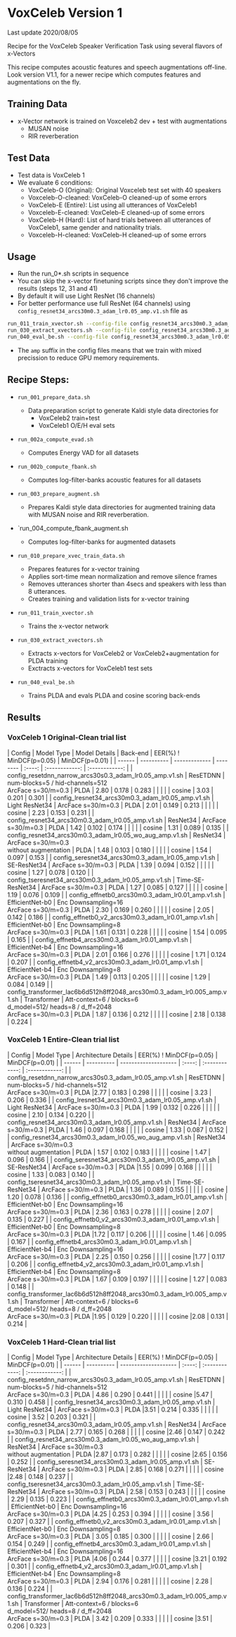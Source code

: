 # VoxCeleb Version 1

Last update 2020/08/05

Recipe for the VoxCeleb Speaker Verification Task using several flavors of x-Vectors

This recipe computes acoustic features and speech augmentations off-line.
Look version V1.1, for a newer recipe which computes features 
and augmentations on the fly.

## Training Data

   - x-Vector network is trained on Voxceleb2 dev + test with augmentations
     - MUSAN noise
     - RIR reverberation

## Test Data

   - Test data is VoxCeleb 1
   - We evaluate 6 conditions:
      - VoxCeleb-O (Original): Original Voxceleb test set with 40 speakers
      - Voxceleb-O-cleaned: VoxCeleb-O cleaned-up of some errors
      - VoxCeleb-E (Entire): List using all utterances of VoxCeleb1
      - Voxceleb-E-cleaned: VoxCeleb-E cleaned-up of some errors
      - VoxCeleb-H (Hard): List of hard trials between all utterances of VoxCeleb1, same gender and nationality trials.
      - Voxceleb-H-cleaned: VoxCeleb-H cleaned-up of some errors

## Usage

   - Run the run_0*.sh scripts in sequence
   - You can skip the x-vector finetuning scripts since they don't improve the results (steps 12, 31 and 41)
   - By default it will use Light ResNet (16 channels)
   - For better performance use full ResNet (64 channels) using `config_resnet34_arcs30m0.3_adam_lr0.05_amp.v1.sh` file as
```bash
run_011_train_xvector.sh --config-file config_resnet34_arcs30m0.3_adam_lr0.05_amp.v1.sh
run_030_extract_xvectors.sh --config-file config_resnet34_arcs30m0.3_adam_lr0.05_amp.v1.sh
run_040_eval_be.sh --config-file config_resnet34_arcs30m0.3_adam_lr0.05_amp.v1.sh
```

   - The `amp` suffix in the config files means that we train with mixed precission to reduce GPU memory requirements.

## Recipe Steps:

   - `run_001_prepare_data.sh`
      - Data preparation script to generate Kaldi style data directories for 
          - VoxCeleb2 train+test
          - VoxCeleb1 O/E/H eval sets

   - `run_002a_compute_evad.sh`
      - Computes Energy VAD for all datasets

   - `run_002b_compute_fbank.sh`
      - Computes log-filter-banks acoustic features for all datasets

   - `run_003_prepare_augment.sh`
      - Prepares Kaldi style data directories for augmented training data with MUSAN noise and RIR reverberation.

   - `run_004_compute_fbank_augment.sh
      - Computes log-filter-banks for augmented datasets

   - `run_010_prepare_xvec_train_data.sh`
      - Prepares features for x-vector training
      - Applies sort-time mean normalization and remove silence frames
      - Removes utterances shorter than 4secs and speakers with less than 8 utterances.
      - Creates training and validation lists for x-vector training

   - `run_011_train_xvector.sh`
      - Trains the x-vector network

   - `run_030_extract_xvectors.sh`
      - Extracts x-vectors for VoxCeleb2 or VoxCeleb2+augmentation for PLDA training
      - Exctracts x-vectors for VoxCeleb1 test sets

   - `run_040_eval_be.sh`
      - Trains PLDA and evals PLDA and cosine scoring back-ends


## Results

### VoxCeleb 1 Original-Clean trial list

| Config | Model Type | Model Details | Back-end | EER(%) ! MinDCF(p=0.05) | MinDCF(p=0.01) |
| ------ | ---------- | ------------- | -------- | :----: | :------------: | :------------: |
| config_resetdnn_narrow_arcs30s0.3_adam_lr0.05_amp.v1.sh | ResETDNN | num-blocks=5 / hid-channels=512 <br> ArcFace s=30/m=0.3 | PLDA | 2.80 | 0.178 | 0.283 |
| | | | cosine | 3.03 | 0.201 | 0.301 |
| config_lresnet34_arcs30m0.3_adam_lr0.05_amp.v1.sh | Light ResNet34 | ArcFace s=30/m=0.3 | PLDA | 2.01 | 0.149 | 0.213 |
| | | | cosine | 2.23 | 0.153 | 0.231 |
| config_resnet34_arcs30m0.3_adam_lr0.05_amp.v1.sh | ResNet34 | ArcFace s=30/m=0.3 | PLDA | 1.42 | 0.102 | 0.174 |
| | | | cosine | 1.31 | 0.089 | 0.135 |
| config_resnet34_arcs30m0.3_adam_lr0.05_wo_aug_amp.v1.sh | ResNet34 | ArcFace s=30/m=0.3 <br> without augmentation | PLDA | 1.48 | 0.103 | 0.180 |
| | | | cosine | 1.54 | 0.097 | 0.153 |
| config_seresnet34_arcs30m0.3_adam_lr0.05_amp.v1.sh | SE-ResNet34 | ArcFace s=30/m=0.3 | PLDA | 1.39 | 0.094 | 0.152 |
| | | | cosine | 1.27 | 0.078 | 0.120 |
| config_tseresnet34_arcs30m0.3_adam_lr0.05_amp.v1.sh | Time-SE-ResNet34 | ArcFace s=30/m=0.3 | PLDA | 1.27 | 0.085 | 0.127 |
| | | | cosine | 1.19 | 0.076 | 0.109 |
| config_effnetb0_arcs30m0.3_adam_lr0.01_amp.v1.sh | EfficientNet-b0 | Enc Downsampling=16 <br> ArcFace s=30/m=0.3 | PLDA | 2.30 | 0.169 | 0.260 |
| | | | cosine | 2.05 | 0.142 | 0.186 |
| config_effnetb0_v2_arcs30m0.3_adam_lr0.01_amp.v1.sh | EfficientNet-b0 | Enc Downsampling=8 <br> ArcFace s=30/m=0.3 | PLDA | 1.61 | 0.131 | 0.228 |
| | | | cosine | 1.54 | 0.095 | 0.165 |
| config_effnetb4_arcs30m0.3_adam_lr0.01_amp.v1.sh | EfficientNet-b4 | Enc Downsampling=16 <br> ArcFace s=30/m=0.3 | PLDA | 2.01 | 0.166 | 0.276 |
| | | | cosine | 1.71 | 0.124 | 0.207 |
| config_effnetb4_v2_arcs30m0.3_adam_lr0.01_amp.v1.sh | EfficientNet-b4 | Enc Downsampling=8 <br> ArcFace s=30/m=0.3 | PLDA | 1.49 | 0.113 | 0.205 |
| | | | cosine | 1.29 | 0.084 | 0.149 |
| config_transformer_lac6b6d512h8ff2048_arcs30m0.3_adam_lr0.005_amp.v1.sh | Transformer | Att-context=6 / blocks=6 <br> d_model=512/ heads=8 / d_ff=2048 <br> ArcFace s=30/m=0.3 | PLDA | 1.87 | 0.136 | 0.212 |
| | | | cosine | 2.18 | 0.138 | 0.224 |


### VoxCeleb 1 Entire-Clean trial list

| Config | Model Type | Architecture Details | EER(%) ! MinDCF(p=0.05) | MinDCF(p=0.01) |
| ------ | ---------- | -------------------- | :----: | :------------: | :------------: |
| config_resetdnn_narrow_arcs30s0.3_adam_lr0.05_amp.v1.sh | ResETDNN | num-blocks=5 / hid-channels=512 <br> ArcFace s=30/m=0.3 | PLDA |2.77 | 0.183 | 0.298 |
| | | | cosine | 3.23 | 0.206 | 0.336 |
| config_lresnet34_arcs30m0.3_adam_lr0.05_amp.v1.sh | Light ResNet34 | ArcFace s=30/m=0.3 | PLDA | 1.99 | 0.132 | 0.226 |
| | | | cosine | 2.10 | 0.134 | 0.220 |
| config_resnet34_arcs30m0.3_adam_lr0.05_amp.v1.sh | ResNet34 | ArcFace s=30/m=0.3 | PLDA | 1.46 | 0.097 | 0.168 |
| | | | cosine | 1.33 | 0.087 | 0.152 |
| config_resnet34_arcs30m0.3_adam_lr0.05_wo_aug_amp.v1.sh | ResNet34 | ArcFace s=30/m=0.3 <br> without augmentation | PLDA | 1.57 | 0.102 | 0.183 |
| | | | cosine | 1.47 | 0.096 | 0.166 |
| config_seresnet34_arcs30m0.3_adam_lr0.05_amp.v1.sh | SE-ResNet34 | ArcFace s=30/m=0.3 | PLDA |1.55 | 0.099 | 0.168 |
| | | | cosine | 1.33 | 0.083 | 0.140 |
| config_tseresnet34_arcs30m0.3_adam_lr0.05_amp.v1.sh | Time-SE-ResNet34 | ArcFace s=30/m=0.3 | PLDA | 1.36 | 0.089 | 0.155 |
| | | | cosine | 1.20 | 0.078 | 0.136 |
| config_effnetb0_arcs30m0.3_adam_lr0.01_amp.v1.sh | EfficientNet-b0 | Enc Downsampling=16 <br> ArcFace s=30/m=0.3 | PLDA | 2.36 | 0.163 | 0.278 |
| | | | cosine | 2.07 | 0.135 | 0.227 |
| config_effnetb0_v2_arcs30m0.3_adam_lr0.01_amp.v1.sh | EfficientNet-b0 | Enc Downsampling=8 <br> ArcFace s=30/m=0.3 | PLDA |1.72 | 0.117 | 0.206 |
| | | | cosine | 1.46 | 0.095 | 0.167 |
| config_effnetb4_arcs30m0.3_adam_lr0.01_amp.v1.sh | EfficientNet-b4 | Enc Downsampling=16 <br> ArcFace s=30/m=0.3 | PLDA | 2.25 | 0.150 | 0.256 |
| | | | cosine |1.77 | 0.117 | 0.206 |
| config_effnetb4_v2_arcs30m0.3_adam_lr0.01_amp.v1.sh | EfficientNet-b4 | Enc Downsampling=8 <br> ArcFace s=30/m=0.3 | PLDA | 1.67 | 0.109 | 0.197 |
| | | | cosine | 1.27 | 0.083 | 0.148 |
| config_transformer_lac6b6d512h8ff2048_arcs30m0.3_adam_lr0.005_amp.v1.sh | Transformer | Att-context=6 / blocks=6 <br> d_model=512/ heads=8 / d_ff=2048 <br> ArcFace s=30/m=0.3 | PLDA |1.95 | 0.129 | 0.220 |
| | | | cosine |2.08 | 0.131 | 0.214 |


### VoxCeleb 1 Hard-Clean trial list

| Config | Model Type | Architecture Details | EER(%) ! MinDCF(p=0.05) | MinDCF(p=0.01) |
| ------ | ---------- | -------------------- | :----: | :------------: | :------------: |
| config_resetdnn_narrow_arcs30s0.3_adam_lr0.05_amp.v1.sh | ResETDNN | num-blocks=5 / hid-channels=512 <br> ArcFace s=30/m=0.3 | PLDA | 4.86 | 0.290 | 0.441 |
| | | | cosine |5.47 | 0.310 | 0.458 |
| config_lresnet34_arcs30m0.3_adam_lr0.05_amp.v1.sh | Light ResNet34 | ArcFace s=30/m=0.3 | PLDA |3.51 | 0.214 | 0.335 |
| | | | cosine | 3.52 | 0.203 | 0.321 |
| config_resnet34_arcs30m0.3_adam_lr0.05_amp.v1.sh | ResNet34 | ArcFace s=30/m=0.3 | PLDA | 2.77 | 0.165 | 0.268 |
| | | | cosine |2.46 | 0.147 | 0.242 |
| config_resnet34_arcs30m0.3_adam_lr0.05_wo_aug_amp.v1.sh | ResNet34 | ArcFace s=30/m=0.3 <br> without augmentation | PLDA |2.87 | 0.173 | 0.282 |
| | | | cosine |2.65 | 0.156 | 0.252 |
| config_seresnet34_arcs30m0.3_adam_lr0.05_amp.v1.sh | SE-ResNet34 | ArcFace s=30/m=0.3 | PLDA | 2.85 | 0.168 | 0.271 |
| | | | cosine |2.48 | 0.148 | 0.237 |
| config_tseresnet34_arcs30m0.3_adam_lr0.05_amp.v1.sh | Time-SE-ResNet34 | ArcFace s=30/m=0.3 | PLDA | 2.58 | 0.153 | 0.243 |
| | | | cosine | 2.29 | 0.135 | 0.223 |
| config_effnetb0_arcs30m0.3_adam_lr0.01_amp.v1.sh | EfficientNet-b0 | Enc Downsampling=16 <br> ArcFace s=30/m=0.3 | PLDA |4.25 | 0.253 | 0.394 |
| | | | cosine | 3.56 | 0.207 | 0.327 |
| config_effnetb0_v2_arcs30m0.3_adam_lr0.01_amp.v1.sh | EfficientNet-b0 | Enc Downsampling=8 <br> ArcFace s=30/m=0.3 | PLDA | 3.05 | 0.185 | 0.300 |
| | | | cosine | 2.66 | 0.154 | 0.249 |
| config_effnetb4_arcs30m0.3_adam_lr0.01_amp.v1.sh | EfficientNet-b4 | Enc Downsampling=16 <br> ArcFace s=30/m=0.3 | PLDA |4.06 | 0.244 | 0.377 |
| | | | cosine |3.21 | 0.192 | 0.301 |
| config_effnetb4_v2_arcs30m0.3_adam_lr0.01_amp.v1.sh | EfficientNet-b4 | Enc Downsampling=8 <br> ArcFace s=30/m=0.3 | PLDA | 2.94 | 0.176 | 0.281 |
| | | | cosine | 2.28 | 0.136 | 0.224 |
| config_transformer_lac6b6d512h8ff2048_arcs30m0.3_adam_lr0.005_amp.v1.sh | Transformer | Att-context=6 / blocks=6 <br> d_model=512/ heads=8 / d_ff=2048 <br> ArcFace s=30/m=0.3 | PLDA | 3.42 | 0.209 | 0.333 |
| | | | cosine |3.51 | 0.206 | 0.323 |
